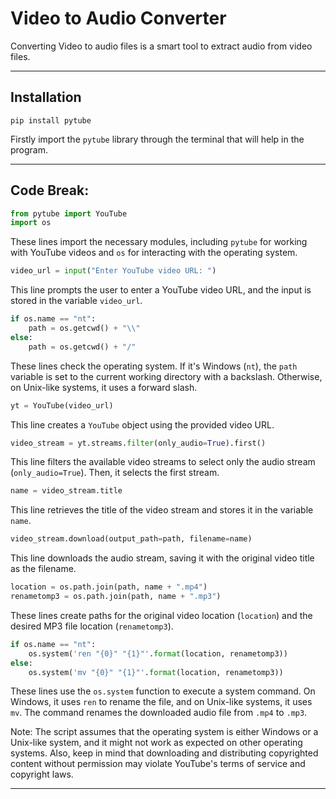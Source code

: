 # Video to Audio Converter

Converting Video to audio files is a smart tool to extract audio from video files.

-----

## Installation

```
pip install pytube
```
Firstly import the `pytube` library through the terminal that will help in the program.

-----

## Code Break:

```python
from pytube import YouTube
import os
```
These lines import the necessary modules, including `pytube` for working with YouTube videos and `os` for interacting with the operating system.

```python
video_url = input("Enter YouTube video URL: ")
```
This line prompts the user to enter a YouTube video URL, and the input is stored in the variable `video_url`.

```python
if os.name == "nt":
    path = os.getcwd() + "\\"
else:
    path = os.getcwd() + "/"
```
These lines check the operating system. If it's Windows (`nt`), the `path` variable is set to the current working directory with a backslash. Otherwise, on Unix-like systems, it uses a forward slash.

```python
yt = YouTube(video_url)
```
This line creates a `YouTube` object using the provided video URL.

```python
video_stream = yt.streams.filter(only_audio=True).first()
```
This line filters the available video streams to select only the audio stream (`only_audio=True`). Then, it selects the first stream.

```python
name = video_stream.title
```
This line retrieves the title of the video stream and stores it in the variable `name`.

```python
video_stream.download(output_path=path, filename=name)
```
This line downloads the audio stream, saving it with the original video title as the filename.

```python
location = os.path.join(path, name + ".mp4")
renametomp3 = os.path.join(path, name + ".mp3")
```
These lines create paths for the original video location (`location`) and the desired MP3 file location (`renametomp3`).

```python
if os.name == "nt":
    os.system('ren "{0}" "{1}"'.format(location, renametomp3))
else:
    os.system('mv "{0}" "{1}"'.format(location, renametomp3))
```
These lines use the `os.system` function to execute a system command. On Windows, it uses `ren` to rename the file, and on Unix-like systems, it uses `mv`. The command renames the downloaded audio file from `.mp4` to `.mp3`.

Note: The script assumes that the operating system is either Windows or a Unix-like system, and it might not work as expected on other operating systems. Also, keep in mind that downloading and distributing copyrighted content without permission may violate YouTube's terms of service and copyright laws.

-----